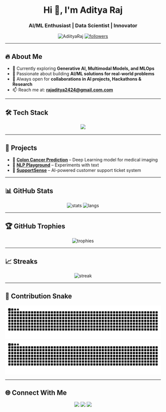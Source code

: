 <!-- Header Section -->
<h1 align="center">Hi 👋, I'm Aditya Raj</h1>
<h3 align="center">AI/ML Enthusiast | Data Scientist | Innovator</h3>

<p align="center">
  <img src="https://komarev.com/ghpvc/?username=AdiityaRaj&label=Profile%20Views&color=0e75b6&style=flat" alt="AdiityaRaj" />
  <a href="https://github.com/AdiityaRaj?tab=followers">
    <img src="https://img.shields.io/github/followers/AdiityaRaj?label=Followers&style=social" alt="followers"/>
  </a>
</p>

---

## 🔥 About Me
- 🌱 Currently exploring **Generative AI, Multimodal Models, and MLOps**  
- 🤖 Passionate about building **AI/ML solutions for real-world problems**  
- 🎯 Always open for **collaborations in AI projects, Hackathons & Research**  
- 📫 Reach me at: **rajaditya2424@gmail.com.com**

---

## 🛠 Tech Stack
<p align="center">
  <img src="https://skillicons.dev/icons?i=python,tensorflow,pytorch,sklearn,fastapi,docker,aws,gcp,git,github,html,css,js,react,postgres" />
</p>

---

## 🚀 Projects
- 🔬 **[Colon Cancer Prediction](https://huggingface.co/spaces/gguprojec/colon-cancer-app)** – Deep Learning model for medical imaging  
- 🧠 **[NLP Playground](https://nlp-play.streamlit.app/)** – Experiments with text
- 🤝 **[SupportSense](#)** – AI-powered customer support ticket system  

---

## 📊 GitHub Stats
<p align="center">
  <img src="https://github-readme-stats.vercel.app/api?username=AdiityaRaj&show_icons=true&theme=radical" alt="stats" height="180"/>
  <img src="https://github-readme-stats.vercel.app/api/top-langs/?username=AdiityaRaj&layout=compact&theme=radical" alt="langs" height="180"/>
</p>

---

## 🏆 GitHub Trophies
<p align="center">
  <img src="https://github-profile-trophy.vercel.app/?username=AdiityaRaj&theme=radical&no-frame=true&row=1&column=7" alt="trophies"/>
</p>

---

## 📈 Streaks
<p align="center">
  <img src="https://streak-stats.demolab.com/?user=AdiityaRaj&theme=radical" alt="streak"/>
</p>

---

## 🐍 Contribution Snake
![GitHub Snake Light](https://raw.githubusercontent.com/AdiityaRaj/AdiityaRaj/output/github-contribution-grid-snake.svg#gh-light-mode-only)
![GitHub Snake Dark](https://raw.githubusercontent.com/AdiityaRaj/AdiityaRaj/output/github-contribution-grid-snake-dark.svg#gh-dark-mode-only)

---

## 🌐 Connect With Me
<p align="center">
  <a href="https://www.linkedin.com/in/aditya-raj-1b4724235/" target="_blank"><img src="https://skillicons.dev/icons?i=linkedin" /></a>
  <a href="https://instagram.com/adiitya_raj" target="_blank"><img src="https://skillicons.dev/icons?i=instagram" /></a>
  <a href="mailto:rajaditya2424@gmail.com" target="_blank"><img src="https://skillicons.dev/icons?i=gmail" /></a>
</p>



